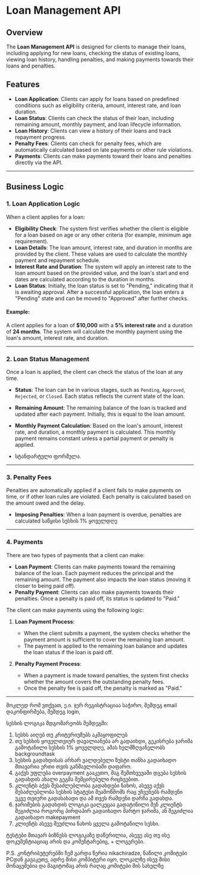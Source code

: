# Loan Management API

## Overview

The **Loan Management API** is designed for clients to manage their loans, including applying for new loans, checking the status of existing loans, viewing loan history, handling penalties, and making payments towards their loans and penalties.


## Features

- **Loan Application**: Clients can apply for loans based on predefined conditions such as eligibility criteria, amount, interest rate, and loan duration.
- **Loan Status**: Clients can check the status of their loan, including remaining amount, monthly payment, and loan lifecycle information.
- **Loan History**: Clients can view a history of their loans and track repayment progress.
- **Penalty Fees**: Clients can check for penalty fees, which are automatically calculated based on late payments or other rule violations.
- **Payments**: Clients can make payments toward their loans and penalties directly via the API.

---

## Business Logic

### 1. **Loan Application Logic**

When a client applies for a loan:

- **Eligibility Check**: The system first verifies whether the client is eligible for a loan based on age or any other criteria (for example, minimum age requirement).
- **Loan Details**: The loan amount, interest rate, and duration in months are provided by the client. These values are used to calculate the monthly payment and repayment schedule.
- **Interest Rate and Duration**: The system will apply an interest rate to the loan amount based on the provided value, and the loan's start and end dates are calculated according to the duration in months.
- **Loan Status**: Initially, the loan status is set to "Pending," indicating that it is awaiting approval. After a successful application, the loan enters a "Pending" state and can be moved to "Approved" after further checks.

#### Example:
A client applies for a loan of **$10,000** with a **5% interest rate** and a duration of **24 months**. The system will calculate the monthly payment using the loan's amount, interest rate, and duration.

---

### 2. **Loan Status Management**

Once a loan is applied, the client can check the status of the loan at any time.

- **Status**: The loan can be in various stages, such as `Pending`, `Approved`, `Rejected`, or `Closed`. Each status reflects the current state of the loan.
- **Remaining Amount**: The remaining balance of the loan is tracked and updated after each payment. Initially, this is equal to the loan amount.
- **Monthly Payment Calculation**: Based on the loan's amount, interest rate, and duration, a monthly payment is calculated. This monthly payment remains constant unless a partial payment or penalty is applied.
 
- სტანდარტული ფორმულა.
---

### 3. **Penalty Fees**

Penalties are automatically applied if a client fails to make payments on time, or if other loan rules are violated. Each penalty is calculated based on the amount owed and the delay.

- **Imposing Penalties**: When a loan payment is overdue, penalties are calculated საწყისი სესხის 1% ყოველდღე

---

### 4. **Payments**

There are two types of payments that a client can make:

- **Loan Payment**: Clients can make payments toward the remaining balance of the loan. Each payment reduces the principal and the remaining amount. The payment also impacts the loan status (moving it closer to being paid off).
- **Penalty Payment**: Clients can also make payments towards their penalties. Once a penalty is paid off, its status is updated to "Paid."

The client can make payments using the following logic:

1. **Loan Payment Process**:
    - When the client submits a payment, the system checks whether the payment amount is sufficient to cover the remaining loan amount.
    - The payment is applied to the remaining loan balance and updates the loan status if the loan is paid off.

2. **Penalty Payment Process**:
    - When a payment is made toward penalties, the system first checks whether the amount covers the outstanding penalty fees.
    - Once the penalty fee is paid off, the penalty is marked as "Paid."

---

მოკლედ რომ ვთქვათ, ე.ი. ჯერ რეგისტრაციაა საჭირო, შემდეგ email დაკონფირმება, შემდეგ login,

სესხის ლოგიკა მდგომარეობს შემდეგში:

1. სესხს აიღებ თუ კრიტერიუმებს აკმაყოფილებ
2. თუ სესხის ყოველთვიურ დავალიანება არ გადაიხდი, გეკისრება ჯარიმა გამოტანილი სესხის 1% ყოველდღე, ამას ხელმზღვანელობს backgroundtask
3. სესხის გადახდისას არხარ ვალდებული ზუსტი თანხა გადაიხადო მთავარია ერთი თვის განმავლობაში დაფარო.
4. გაქვს უფლება overpayment გააკეთო, მაგ შემთხვევაში დგება სესხის გადახდის ახალი გეგმა შემცირებული რიცხვებით.
5. კლიენტს აქვს შესაძლებლობა გადახდები ნახოს, ასევე აქვს შესაძლებლობა სესხის სტატუსი შეამოწმომს რაც უჩვენებს რამდენი უკვე თვიური გადასახადი და ამ თვეს რამდენი დარჩა გადახდა.
6. ჯარიმების გადახდის ლოგიკა ცალკეცაა გადატინილი შენ კლიენტს შეგიძლია როგორც პირდაპირ გადაიხადო მარტო ჯარიმა, ან შეგიძლია გადაიხადო makepayment
7. კლიენტს ასევე შეუძლია ნახოს ყველა გამოტანილი სესხი.


ტესტები  მთავარ ბიზნესს ლოგიკაზე დაწერილია, ასევე ასე თუ ისე დოკუმენტიაციაც არის და კომენტარებიც, + ლოგერები.


P.S.  კონტრიბუტერებში  ჩემ გარდა წერია nikachiradze, ნაწილი კომიტები PCდან გავაკეთე, ადრე მისი კომპიტერი იყო, ლოკალზე ისევ მისი მონაცემებია და მაგიტომაც არის რაღაც კომიტები მის სახელზე  
